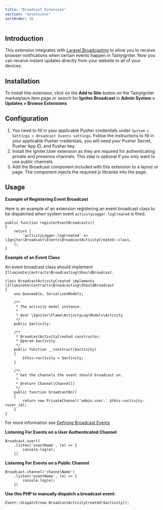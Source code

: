 ```yaml
---
title: "Broadcast Extension"
section: "extensions"
sortOrder: 30
---
```


## Introduction

This extension integrates with [Laravel Broadcasting](https://laravel.com/docs/broadcasting) to allow you to receive
browser notifications when certain events happen in TastyIgniter. Now you can receive instant updates directly from your
website to all of your devices.

## Installation

To install this extension, click on the **Add to Site** button on the TastyIgniter marketplace item page or search
for **Igniter.Broadcast** in **Admin System > Updates > Browse Extensions**

## Configuration

1. You need to fill in your applicable Pusher credentials under
`System > Settings > Broadcast Events settings`. Follow the instructions to fill in your applicable Pusher credentials, you will need your Pusher Secret, Pusher App ID, and Pusher key.
2. Install the Igniter.User extension as they are required for authenticating private and presence channels. This step is optional if you only want to use public channels.
3. Add the Broadcast component included with this extension to a layout or page. The component injects the required js libraries into the page.

## Usage

**Example of Registering Event Broadcast**

Here is an example of an extension registering an event broadcast class to be dispatched when system
event `activityLogger.logCreated` is fired.

```
public function registerEventBroadcasts()
{
    return [
        'activityLogger.logCreated' => \Igniter\Broadcast\Events\BroadcastActivityCreated::class,
    ];
}
```

**Example of an Event Class**

An event broadcast class should implement `Illuminate\Contracts\Broadcasting\ShouldBroadcast`.

```
class BroadcastActivityCreated implements \Illuminate\Contracts\Broadcasting\ShouldBroadcast
{
    use Queueable, SerializesModels;

    /**
     * The activity model instance.
     *
     * @var \Igniter\Flame\ActivityLog\Models\Activity
     */
    public $activity;

    /**
     * BroadcastActivityCreated constructor.
     * @param $activity
     */
    public function __construct($activity)
    {
        $this->activity = $activity;
    }

    /**
     * Get the channels the event should broadcast on.
     *
     * @return Channel|Channel[]
     */
    public function broadcastOn()
    {
        return new PrivateChannel('admin.user.'.$this->activity->user_id);
    }
}
```

For more information
see [Defining Broadcast Events](https://laravel.com/docs/5.5/broadcasting#defining-broadcast-events)

**Listening For Events on a User Authenticated Channel**

```
Broadcast.user()
    .listen('eventName', (e) => {
        console.log(e);
    })
```

**Listening For Events on a Public Channel**

```
Broadcast.channel('channelName')
    .listen('eventName', (e) => {
        console.log(e);
    })
```

**Use this PHP to manually dispatch a broadcast event:**

```
Event::dispatch(new BroadcastActivityCreated($activity));
```
